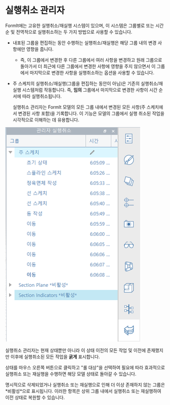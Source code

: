 # 실행취소 관리자

FormIt에는 고유한 실행취소/재실행 시스템이 있으며, 이 시스템은 그룹별로 또는 시간순 및 전역적으로 실행취소하는 두 가지 방법으로 사용할 수 있습니다.

* 내포된 그룹을 편집하는 동안 수행하는 실행취소/재실행은 해당 그룹 내의 변경 사항에만 영향을 줍니다.
   * 즉, 이 그룹에서 변경한 후 다른 그룹에서 여러 사항을 변경하고 원래 그룹으로 돌아가서 더 최근에 다른 그룹에서 변경한 사항에 영향을 주지 않으면서 이 그룹에서 마지막으로 변경한 사항을 실행취소하는 옵션을 사용할 수 있습니다.
* 주 스케치의 실행취소/재실행(그룹을 편집하는 동안이 아님)은 기존의 실행취소/재실행 시스템처럼 작동합니다. 즉, **임의** 그룹에서 마지막으로 변경한 사항이 시간 순서에 따라 실행취소됩니다.

   실행취소 관리자는 FormIt 모델의 모든 그룹 내에서 변경된 모든 사항(주 스케치에서 변경된 사항 포함)을 기록합니다. 이 기능은 모델의 그룹에서 실행 취소된 작업을 시각적으로 이해하는 데 유용합니다.

![](<../.gitbook/assets/undo-manager (1).png>)

실행취소 관리자는 현재 상태뿐만 아니라 이 상태 이전의 모든 작업 및 이전에 존재했지만 이후에 실행취소된 모든 작업을 **굵게** 표시합니다.

상태를 마우스 오른쪽 버튼으로 클릭하고 "롤 대상"을 선택하여 필요에 따라 효과적으로 실행취소 또는 재실행을 수행하면 해당 모델 상태로 돌아갈 수 있습니다.

명시적으로 삭제되었거나 실행취소 또는 재실행으로 인해 더 이상 존재하지 않는 그룹은 \*비활성\*으로 표시됩니다. 이러한 항목은 상위 그룹 내에서 실행취소 또는 재실행하여 이전 상태로 복원할 수 있습니다.
